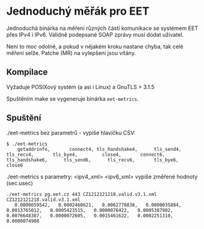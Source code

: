 Jednoduchý měřák pro EET
========================

Jednoduchá binárka na měření různých částí komunikace se systémem EET
přes IPv4 i IPv6.  Validně podepsané SOAP zprávy musí dodat uživatel.

Není to moc odolné, a pokud v nějakém kroku nastane chyba, tak celé
měření selže.  Patche (MR) na vylepšení jsou vítány.

Kompilace
---------

Vyžaduje POSIXový systém (a asi i Linux) a GnuTLS > 3.1.5

Spuštěním make se vygeneruje binárka `eet-metrics`.

Spuštění
--------

./eet-metrics bez parametrů - vypíše hlavičku CSV:
```
$ ./eet-metrics 
    getaddrinfo,       connect4, tls_handshake4,      tls_send4,      tls_recv4,       tls_bye4,         close4,       connect6, tls_handshake6,      tls_send6,      tls_recv6,       tls_bye6,         close6
```
./eet-metrics s parametry: <host> <port> <ipv4_xml> <ipv6_xml> vypíše změřené hodnoty (sec.usec)
```
./eet-metrics pg.eet.cz 443 CZ1212121218.valid.v3.1.xml CZ1212121218.valid.v3.1.xml
   0.0000659542,   0.0002460621,   0.0062778838,   0.0000035884,   0.0013765012,   0.0005423515,   0.0000076422,   0.0005387902,   0.0076648387,   0.0000072605,   0.0015461622,   0.0002251310,   0.0000074908
```
